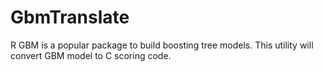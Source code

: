 # GbmTranslate
R GBM is a popular package to build boosting tree models. This utility will convert GBM model to C scoring code.
